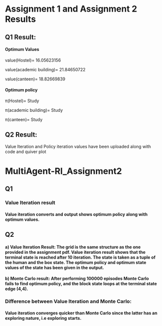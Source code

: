 # Assignment 1 and Assignment 2 Results
## Q1 Result:
#### Optimum Values
value(Hostel)= 16.05623156 

value(academic building)= 21.84650722 

value(canteen)= 18.82669839

#### Optimum policy

π(Hostel)= Study

π(academic building)= Study

π(canteen)= Study

## Q2 Result:

Value Iteration and Policy iteration values have been uploaded along with code and quiver plot

# MultiAgent-Rl_Assignment2
## Q1
### Value Iteration result
#### Value iteration converts and output shows optimum policy along with optimum values.

## Q2
#### a) Value Iteration Result: The grid is the same structure as the one provided in the assignment pdf. Value iteration result shows that the terminal state is reached after 10 iteration. The state is taken as a tuple of the human and the box state. The optimum policy and optimum state values of the state has been given in the output. 

#### b) Monte Carlo result: After performing 100000 episodes Monte Carlo fails to find optimum policy, and the block state loops at the terminal state edge (4,4).

### Difference between Value Iteration and Monte Carlo:
#### Value iteration converges quicker than Monte Carlo since the latter has an exploring nature, i.e exploring starts.

